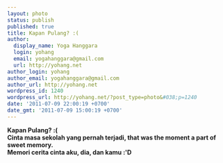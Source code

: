 ```yaml
---
layout: photo
status: publish
published: true
title: Kapan Pulang? :(
author:
  display_name: Yoga Hanggara
  login: yohang
  email: yogahanggara@gmail.com
  url: http://yohang.net
author_login: yohang
author_email: yogahanggara@gmail.com
author_url: http://yohang.net
wordpress_id: 1240
wordpress_url: http://yohang.net/?post_type=photo&#038;p=1240
date: '2011-07-09 22:00:19 +0700'
date_gmt: '2011-07-09 15:00:19 +0700'
---
```

**Kapan Pulang? :(  
Cinta masa sekolah yang pernah terjadi, that was the moment a part of sweet memory.  
Memori cerita cinta aku, dia, dan kamu :'D**

